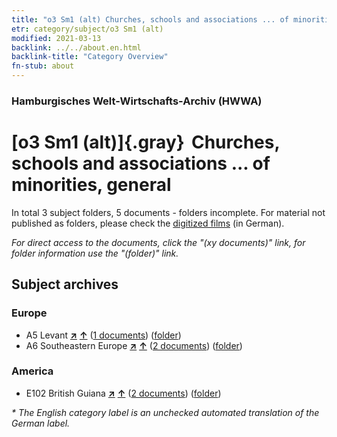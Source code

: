 ```yaml
---
title: "o3 Sm1 (alt) Churches, schools and associations ... of minorities, general"
etr: category/subject/o3 Sm1 (alt)
modified: 2021-03-13
backlink: ../../about.en.html
backlink-title: "Category Overview"
fn-stub: about
---
```


### Hamburgisches Welt-Wirtschafts-Archiv (HWWA)
# [o3 Sm1 (alt)]{.gray}&#8201; Churches, schools and associations ... of minorities, general&#160; 





In total 3 subject folders, 5 documents - folders incomplete.
For material not published as folders, please check the [digitized films](/film/h1_sh) (in German).

_For direct access to the documents, click the "(xy documents)" link, for folder information use the "(folder)" link._

## Subject archives



### Europe

- A5 Levant [**&nearr;**](../../../geo/i/140898/about.en.html "Levant (all folders)") [**&uarr;**](../../../geo/about.en.html#A5 "Country category system") (<a href="https://pm20.zbw.eu/dfgview/sh/140898,145912" title="about: Levant : Churches, schools and associations ... of minorities, general" target="_blank">1 documents</a>) ([folder](http://purl.org/pressemappe20/folder/sh/140898,145912))
- A6 Southeastern Europe [**&nearr;**](../../../geo/i/140900/about.en.html "Southeastern Europe (all folders)") [**&uarr;**](../../../geo/about.en.html#A6 "Country category system") (<a href="https://pm20.zbw.eu/dfgview/sh/140900,145912" title="about: Southeastern Europe : Churches, schools and associations ... of minorities, general" target="_blank">2 documents</a>) ([folder](http://purl.org/pressemappe20/folder/sh/140900,145912))

### America

- E102 British Guiana [**&nearr;**](../../../geo/i/141700/about.en.html "British Guiana (all folders)") [**&uarr;**](../../../geo/about.en.html#E102 "Country category system") (<a href="https://pm20.zbw.eu/dfgview/sh/141700,145912" title="about: British Guiana : Churches, schools and associations ... of minorities, general" target="_blank">2 documents</a>) ([folder](http://purl.org/pressemappe20/folder/sh/141700,145912))


_* The English category label is an unchecked automated translation of the German label._

